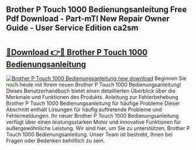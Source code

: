 ## Brother P Touch 1000 Bedienungsanleitung Free Pdf Download - Part-mTl New Repair Owner Guide - User Service Edition ca2sm

# <h2><a href="http://df5gpb1.blite.top/?on=Brother+P+Touch+1000+Bedienungsanleitung">🔗Download 👉🔴 Brother P Touch 1000 Bedienungsanleitung</a></h2>

[![Brother P Touch 1000 Bedienungsanleitung new download](https://i.imgur.com/lujVjoI.png)](http://df5gpb1.blite.top/?on=Brother+P+Touch+1000+Bedienungsanleitung)
Beginnen Sie noch heute mit Ihrem neuen Brother P Touch 1000 Bedienungsanleitung! Dieses Benutzerhandbuch bietet einen detaillierten Überblick über die Merkmale und Funktionen des Produkts. Anleitung zur Fehlerbehebung Brother P Touch 1000 Bedienungsanleitung für häufige Probleme Dieser Abschnitt enthält Lösungen für häufig auftretende Probleme und Fehlermeldungen. Ihr neuer Brother P Touch 1000 Bedienungsanleitung verfügt über einen leistungsstarken Motor und innovative Funktionen für außergewöhnliche Leistung. Wir sind hier, um Sie zu unterstützen, Brother P Touch 1000 Bedienungsanleitung. Unser Team ist bestrebt, Ihnen bei Fragen oder Bedenken behilflich zu sein.
